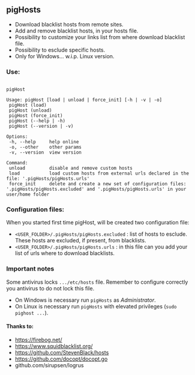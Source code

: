 ## pigHosts

- Download blacklist hosts from remote sites.
- Add and remove blacklist hosts, in your hosts file.
- Possibility to customize your links list from where download blacklist file.
- Possibility to esclude specific hosts.
- Only for Windows... w.i.p. Linux version.

### Use: 

```

pigHost

Usage: pigHost [load | unload | force_init] [-h | -v | -o]
 pigHost (load)
 pigHost (unload)
 pigHost (force_init)
 pigHost (--help | -h)
 pigHost (--version | -v)

Options:
 -h, --help     help online
 -o, --other    other params
 -v, --version  view version

Command:
 unload         disable and remove custom hosts
 load           load custom hosts from external urls declared in the file: '.pigHosts/pigHosts.urls' 
 force_init     delete and create a new set of configuration files: '.pigHosts/pigHosts.excluded' and '.pigHosts/pigHosts.urls' in your user/home folder

```

### Configuration files: 

When you started first time pigHost, will be created two configuration file:

- `<USER_FOLDER>/.pigHosts/pigHosts.excluded` : list of hosts to esclude. These hosts are excluded, if present, from blacklists.
- `<USER_FOLDER>/.pigHosts/pigHosts.urls` : in this file can you add your list of urls where to download blacklists.

### Important notes

Some antivirus locks `.../etc/hosts` file. Remember to configure correctly you antivirus to do not lock this file.

- On Windows is necessary run `pigHosts` as _Administrator_.
- On Linux is necessary run `pigHosts` with elevated privileges (`sudo pighost ...`).

#### Thanks to: 
- https://firebog.net/
- https://www.squidblacklist.org/
- https://github.com/StevenBlack/hosts
- https://github.com/docopt/docopt.go
- github.com/sirupsen/logrus

